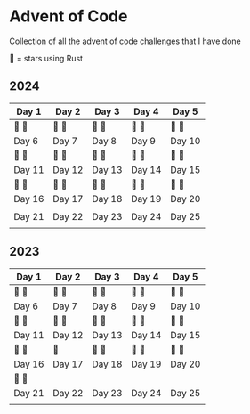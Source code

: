 # Advent of Code

Collection of all the advent of code challenges that I have done

🦀 = stars using Rust


## 2024

| Day 1 | Day 2 | Day 3 | Day 4 | Day 5 |
|-------|-------|-------|-------|-------|
| 🦀 🦀| 🦀 🦀| 🦀 🦀| 🦀 🦀| 🦀 🦀|
| Day 6 | Day 7 | Day 8 | Day 9 | Day 10|
| 🦀 🦀| 🦀 🦀| 🦀 🦀| 🦀 🦀| 🦀 🦀|
| Day 11| Day 12| Day 13| Day 14| Day 15|
| 🦀 🦀| 🦀 🦀| 🦀 🦀| 🦀 🦀| 🦀 🦀|
| Day 16| Day 17| Day 18| Day 19| Day 20|
|       |       |       |       |       |
| Day 21| Day 22| Day 23| Day 24| Day 25|
|       |       |       |       |       |

## 2023

| Day 1 | Day 2 | Day 3 | Day 4 | Day 5 |
|-------|-------|-------|-------|-------|
| 🦀 🦀| 🦀 🦀| 🦀 🦀| 🦀 🦀| 🦀 🦀|
| Day 6 | Day 7 | Day 8 | Day 9 | Day 10|
| 🦀 🦀| 🦀 🦀| 🦀 🦀| 🦀 🦀| 🦀 🦀|
| Day 11| Day 12| Day 13| Day 14| Day 15|
| 🦀 🦀| 🦀   | 🦀 🦀| 🦀 🦀| 🦀 🦀|
| Day 16| Day 17| Day 18| Day 19| Day 20|
| 🦀 🦀|       |       |       |       |
| Day 21| Day 22| Day 23| Day 24| Day 25|
|       |       |       |       |       |
